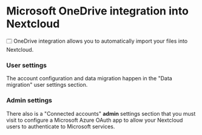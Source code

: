 # Microsoft OneDrive integration into Nextcloud

🗔 OneDrive integration allows you to automatically import your files into Nextcloud.

### User settings

The account configuration and data migration happen in the "Data migration" user settings section.

### Admin settings

There also is a "Connected accounts" **admin** settings section that you must visit to configure a Microsoft Azure OAuth app to allow your Nextcloud users to authenticate to Microsoft services.
